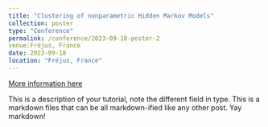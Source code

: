 ```yaml
---
title: "Clustering of nonparametric Hidden Markov Models"
collection: poster
type: "Conference"
permalink: /conference/2023-09-18-poster-2
venue:Fréjus, France
date: 2023-09-18
location: "Fréjus, France"
---
```


[More information here](https://statmathappli.mathnum.inrae.fr/fr)

This is a description of your tutorial, note the different field in type. This is a markdown files that can be all markdown-ified like any other post. Yay markdown!
